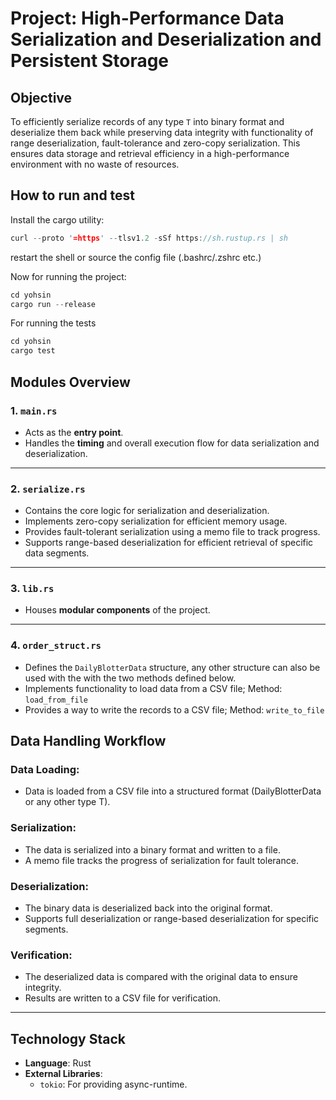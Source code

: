# Project: High-Performance Data Serialization and Deserialization and Persistent Storage

## Objective

To efficiently serialize records of any type `T` into binary format and deserialize them back while preserving data integrity with functionality of range deserialization, fault-tolerance and zero-copy serialization. This ensures data storage and retrieval efficiency in a high-performance environment with no waste of resources.

## How to run and test

Install the cargo utility:
```rs
curl --proto '=https' --tlsv1.2 -sSf https://sh.rustup.rs | sh
```
restart the shell or source the config file (.bashrc/.zshrc etc.)

Now for running the project:
```rs
cd yohsin
cargo run --release
```

For running the tests
```rs
cd yohsin
cargo test
```

## Modules Overview

### 1. `main.rs`
- Acts as the **entry point**.
- Handles the **timing** and overall execution flow for data serialization and deserialization.

---

### 2. `serialize.rs`

- Contains the core logic for serialization and deserialization.
- Implements zero-copy serialization for efficient memory usage.
- Provides fault-tolerant serialization using a memo file to track progress.
- Supports range-based deserialization for efficient retrieval of specific data segments.

---

### 3. `lib.rs`
- Houses **modular components** of the project.

---

### 4. `order_struct.rs`

- Defines the `DailyBlotterData` structure, any other structure can also be
used with the with the two methods defined below.
- Implements functionality to load data from a CSV file; Method: `load_from_file`
- Provides a way to write the records to a CSV file; Method: `write_to_file`

## Data Handling Workflow

### Data Loading:
- Data is loaded from a CSV file into a structured format (DailyBlotterData or any other type T).

### Serialization:
- The data is serialized into a binary format and written to a file.
- A memo file tracks the progress of serialization for fault tolerance.

### Deserialization:
- The binary data is deserialized back into the original format.
- Supports full deserialization or range-based deserialization for specific segments.

### Verification:
- The deserialized data is compared with the original data to ensure integrity.
- Results are written to a CSV file for verification.

---

## Technology Stack

- **Language**: Rust
- **External Libraries**:
  - `tokio`: For providing async-runtime.
